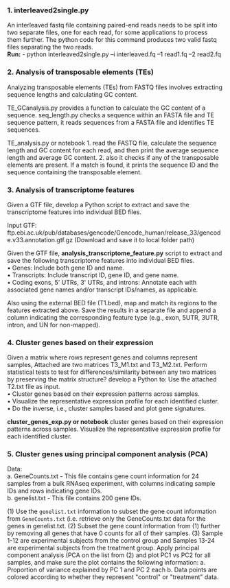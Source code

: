### 1. interleaved2single.py
An interleaved fastq file containing paired-end reads needs to be split into two separate files, one for each read, for some applications to process them further. The python code for this command produces two valid fastq files separating the two reads. <br>
**Run:** - python interleaved2single.py –i interleaved.fq –1 read1.fq –2 read2.fq

 ### 2. Analysis of transposable elements (TEs)
 Analyzing transposable elements (TEs) from FASTQ files involves extracting sequence lengths and calculating GC content.
 
 TE_GCanalysis.py provides a function to calculate the GC content of a sequence. seq_length.py checks a sequence within an FASTA file and TE sequence pattern, it reads sequences from a FASTA file and identifies TE sequences.

 TE_analysis.py or notebook 1. read the FASTQ file, calculate the sequence length and GC content for each read, and then print the average sequence length and average GC content. 2. also it checks if any of the transposable elements are present. If a match is found, it prints the sequence ID and the sequence containing the transposable element.

### 3. Analysis of transcriptome features
Given a GTF file, develop a Python script to extract and save the transcriptome features into individual BED files.

Input GTF: ftp.ebi.ac.uk/pub/databases/gencode/Gencode_human/release_33/gencode.v33.annotation.gtf.gz (Download and save it to local folder path)

Given the GTF file, **analysis_transcriptome_feature.py** script to extract and save the following transcriptome features into individual BED files. <br>
• Genes: Include both gene ID and name. <br>
• Transcripts: Include transcript ID, gene ID, and gene name. <br>
• Coding exons, 5' UTRs, 3' UTRs, and introns: Annotate each with associated gene names and/or transcript IDs/names, as applicable. <br>

Also using the external BED file (T1.bed), map and match its regions to the features extracted above. Save the results in a separate file and append a column indicating the corresponding feature type (e.g., exon, 5UTR, 3UTR, intron, and UN for non-mapped).

### 4. Cluster genes based on their expression

Given a matrix where rows represent genes and columns represent samples, 
Attached are two matrices T3_M1.txt and T3_M2.txt. Perform statistical tests to test for differences/similarity between any two matrices by preserving the matrix structure?
develop a Python to: Use the attached T2.txt file as input. <br>
• Cluster genes based on their expression patterns across samples. <br>
• Visualize the representative expression profile for each identified cluster. <br>
• Do the inverse, i.e., cluster samples based and plot gene signatures. <be>

**cluster_genes_exp.py or notebook** cluster genes based on their expression patterns across samples. Visualize the representative expression profile for each identified cluster.

### 5. Cluster genes using principal component analysis (PCA)

Data: <br>
a. GeneCounts.txt - This file contains gene count information for 24 samples from a bulk RNAseq experiment, with columns indicating sample IDs and rows indicating gene IDs. <br>
b. genelist.txt - This file contains 200 gene IDs. <br>

(1) Use the `genelist.txt` information to subset the gene count information from `GeneCounts.txt` (i.e. retrieve only the GeneCounts.txt data for the genes in genelist.txt.
(2) Subset the gene count information from (1) further by removing all genes that have 0 counts for all of their samples.
(3) Sample 1-12 are experimental subjects from the control group and Samples 13-24 are experimental subjects from the treatment group. Apply principal component analysis (PCA
on the list from (2) and plot PC1 vs PC2 for all samples, and make sure the plot contains the following information:
  a. Proportion of variance explained by PC 1 and PC 2 each
  b. Data points are colored according to whether they represent "control" or "treatment" data.

